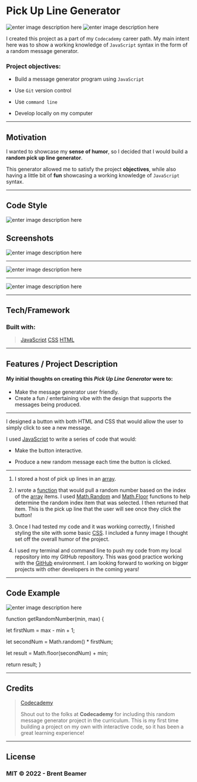 ﻿
# Pick Up Line Generator 
![enter image description here](https://img.shields.io/badge/Codecademy-CareerPath-yellow)
![enter image description here](https://img.shields.io/badge/Portfolio-Project-orange)

I created this project as a part of my `Codecademy` career path. My main intent here was to show a working knowledge of `JavaScript` syntax in the form of a random message generator. 

### Project objectives:


- Build a message generator program using `JavaScript`

- Use `Git` version control

- Use `command line`

- Develop locally on my computer


---
## Motivation


I wanted to showcase my **sense of humor**, so I decided that I would build a **random pick up line generator**.


This generator allowed me to satisfy the project **objectives**, while also having a little bit of **fun** showcasing a working knowledge of `JavaScript` syntax.  

---

## Code Style

![enter image description here](https://img.shields.io/badge/code%20style-standard-green)

## Screenshots



![enter image description here](https://user-images.githubusercontent.com/100433573/163993429-7b1174c3-04ad-4665-931b-d578f58ff66d.png)

---

![enter image description here](https://user-images.githubusercontent.com/100433573/163993485-7e598297-6fac-4d75-8754-2411c1999e46.png)

---

![enter image description here](https://user-images.githubusercontent.com/100433573/163993504-55d5f41d-0898-4583-9b07-e80ccad6833c.png)

---
## Tech/Framework


### Built with:

> [JavaScript](https://github.com/topics/javascript)
[CSS](https://github.com/topics/css)
[HTML](https://github.com/topics/html)


---

## Features / Project Description


#### My initial thoughts on creating this *Pick Up Line Generator* were to:

- Make the message generator user friendly.
- Create a fun / entertaining vibe with the design that supports the messages being produced.

---


I designed a button with both HTML and CSS that would allow the user to simply click to see a new message. 


I used [JavaScript](https://developer.mozilla.org/en-US/docs/Web/JavaScript) to write a series of code that would:


- Make the button interactive.

- Produce a new random message each time the button is clicked.

---

1. I stored a host of pick up lines in an [array](https://developer.mozilla.org/en-US/docs/Web/JavaScript/Reference/Global_Objects/Array).

2. I wrote a [function](https://developer.mozilla.org/en-US/docs/Web/JavaScript/Guide/Functions) that would pull a random number based on the index of the [array](https://developer.mozilla.org/en-US/docs/Web/JavaScript/Reference/Global_Objects/Array) items. I used [Math.Random](https://developer.mozilla.org/en-US/docs/Web/JavaScript/Reference/Global_Objects/Math/random) and [Math.Floor](https://developer.mozilla.org/en-US/docs/Web/JavaScript/Reference/Global_Objects/Math/floor) functions to help determine the random index item that was selected. I then returned that item. This is the pick up line that the user will see once they click the button!


3. Once I had tested my code and it was working correctly, I finished styling the site with some basic [CSS](https://developer.mozilla.org/en-US/docs/Web/CSS). I included a funny image I thought set off the overall humor of the project. 


4. I used my terminal and command line to push my code from my local repository into my GitHub repository. This was good practice working with the [GitHub](https://github.com) environment. I am looking forward to working on bigger projects with other developers in the coming years!



---


## Code Example 

![enter image description here](https://img.shields.io/badge/JavaScript-syntax-red)


function  getRandomNumber(min, max) {

let  firstNum = max - min + 1;

let  secondNum = Math.random() * firstNum;

let  result = Math.floor(secondNum) + min;

return  result;
}


---

## Credits

> [Codecademy](https://www.codecademy.com)
> 
> Shout out to the folks at **Codecademy** for including this random message generator project in the curriculum. This is my first time building a project on my own with interactive code, so it has been a great learning experience!


---


## License



### MIT © 2022 - Brent Beamer













